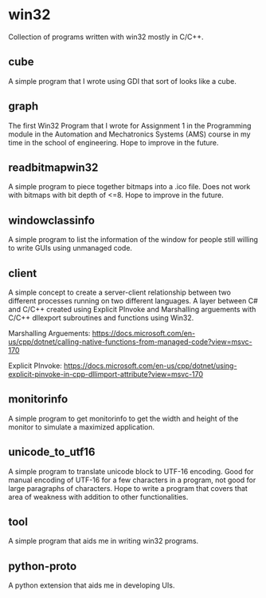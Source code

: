 # win32
Collection of programs written with win32 mostly in C/C++.

## cube
A simple program that I wrote using GDI that sort of looks like a cube.

## graph
The first Win32 Program that I wrote for Assignment 1 in the Programming module in the Automation and Mechatronics Systems (AMS) course in my time in the school of engineering. Hope to improve in the future.

## readbitmapwin32
A simple program to piece together bitmaps into a .ico file. Does not work with bitmaps with bit depth of <=8. Hope to improve in the future.

## windowclassinfo
A simple program to list the information of the window for people still willing to write GUIs using unmanaged code.

## client
A simple concept to create a server-client relationship between two different processes running on two different languages. A layer between C# and C/C++ created using Explicit PInvoke and Marshalling arguements with C/C++ dllexport subroutines and functions using Win32. 

Marshalling Arguements: https://docs.microsoft.com/en-us/cpp/dotnet/calling-native-functions-from-managed-code?view=msvc-170 

Explicit PInvoke: https://docs.microsoft.com/en-us/cpp/dotnet/using-explicit-pinvoke-in-cpp-dllimport-attribute?view=msvc-170

## monitorinfo
A simple program to get monitorinfo to get the width and height of the monitor to simulate a maximized application.

## unicode_to_utf16
A simple program to translate unicode block to UTF-16 encoding. Good for manual encoding of UTF-16 for a few characters in a program, not good for large paragraphs of characters. Hope to write a program that covers that area of weakness with addition to other functionalities.

## tool
A simple program that aids me in writing win32 programs.

## python-proto
A python extension that aids me in developing UIs.